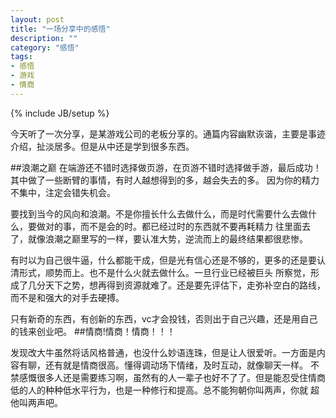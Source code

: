```yaml
---
layout: post
title: "一场分享中的感悟"
description: ""
category: "感悟"
tags: 
- 感悟
- 游戏
- 情商
---
```

{% include JB/setup %}

今天听了一次分享，是某游戏公司的老板分享的。通篇内容幽默诙谐，主要是事迹介绍，扯淡居多。但是从中还是学到很多东西。

##浪潮之巅
在端游还不错时选择做页游，在页游不错时选择做手游，最后成功！其中做了一些断臂的事情，有时人越想得到的多，越会失去的多。
因为你的精力不集中，注定会错失机会。

要找到当今的风向和浪潮。不是你擅长什么去做什么，而是时代需要什么去做什么，要做对的事，而不是会的时。都已经过时的东西就不要再耗精力
往里面去了，就像浪潮之巅里写的一样，要认准大势，逆流而上的最终结果都很悲惨。

有时以为自己很牛逼，什么都能干成，但是光有信心还是不够的，更多的还是要认清形式，顺势而上。也不是什么火就去做什么。一旦行业已经被巨头
所察觉，形成了几分天下之势，想再得到资源就难了。还是要先评估下，走弥补空白的路线，而不是和强大的对手去硬搏。

只有新奇的东西，有创新的东西，vc才会投钱，否则出于自己兴趣，还是用自己的钱来创业吧。
##情商!情商！情商！！！

发现改大牛虽然将话风格普通，也没什么妙语连珠，但是让人很爱听。一方面是内容有聊，还有就是情商很高。懂得调动场下情绪，及时互动，就像聊天一样。
不禁感慨很多人还是需要练习啊，虽然有的人一辈子也好不了了。但是能忍受住情商低的人的种种低水平行为，也是一种修行和提高。总不能狗朝你叫两声，你就
超他叫两声吧。

